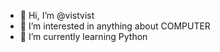 - 👋 Hi, I’m @vistvist
- 👀 I’m interested in anything about COMPUTER
- 🌱 I’m currently learning Python

<!---
vistvist/vistvist is a ✨ special ✨ repository because its `README.md` (this file) appears on your GitHub profile.
You can click the Preview link to take a look at your changes.
--->

